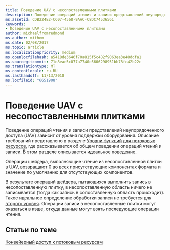 ```yaml
---
title: Поведение UAV с несопоставленными плитками
description: Поведение операций чтения и записи представлений неупорядоченного доступа (UAV) зависит от уровня поддержки оборудования.
ms.assetid: CDB224E2-CC07-4568-9AAC-C8DC74536561
keywords:
- Поведение UAV с несопоставленными плитками
author: michaelfromredmond
ms.author: mithom
ms.date: 02/08/2017
ms.topic: article
ms.localizationpriority: medium
ms.openlocfilehash: a5418de3646f70a815f5c482f9063ea3e48ddfa1
ms.sourcegitcommit: 71e8eae5c077a7740e5606298951bb78fc42b22c
ms.translationtype: MT
ms.contentlocale: ru-RU
ms.lasthandoff: 11/13/2018
ms.locfileid: "6651908"
---
```

# <a name="span-iddirect3dconceptsuavbehaviorwithnon-mappedtilesspanuav-behavior-with-non-mapped-tiles"></a><span id="direct3dconcepts.uav_behavior_with_non-mapped_tiles"></span>Поведение UAV с несопоставленными плитками


Поведение операций чтения и записи представлений неупорядоченного доступа (UAV) зависит от уровня поддержки оборудования. Описание требований представлено в разделе [Уровни функций для потоковых ресурсов](streaming-resources-features-tiers.md), где рассказывается об общем поведении операций чтений и записи. В этом разделе описывается идеальное поведение.

Операции шейдера, выполняющие чтение из несопоставленной плитки в UAV, возвращают 0 во всех присутствующих компонентах формата и значение по умолчанию для отсутствующих компонентов.

В результате операций шейдера, пытающихся выполнить запись в несопоставленную плитку, в несопоставленную область ничего не записывается (тогда как запись в сопоставленную область происходит). Такое идеальное определение обработки записи не требуется для [второго уровня](tier-2.md). Операции записи в несопоставленные плитки могут оказаться в кэше, откуда данные могут взять последующие операции чтения.

## <a name="span-idrelated-topicsspanrelated-topics"></a><span id="related-topics"></span>Статьи по теме


[Конвейерный доступ к потоковым ресурсам](pipeline-access-to-streaming-resources.md)

 

 




